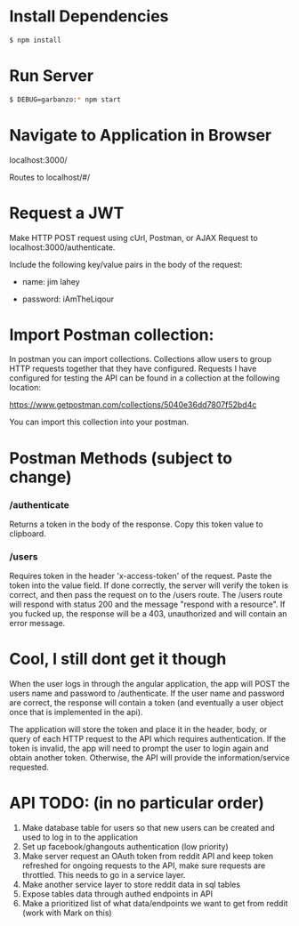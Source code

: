 # Install Dependencies

```sh
$ npm install
```
# Run Server

```sh
$ DEBUG=garbanzo:* npm start
```
# Navigate to Application in Browser

localhost:3000/

Routes to localhost/#/

# Request a JWT

Make HTTP POST request using cUrl, Postman, or AJAX Request to localhost:3000/authenticate.

Include the following key/value pairs in the body of the request:

- name: jim lahey

- password: iAmTheLiqour

# Import Postman collection:

In postman you can import collections. Collections allow users to group HTTP requests together that they have configured. Requests I have configured for testing the API can be found in a collection at the following location:

https://www.getpostman.com/collections/5040e36dd7807f52bd4c

You can import this collection into your postman.

# Postman Methods (subject to change)

### /authenticate

Returns a token in the body of the response. Copy this token value to clipboard.

### /users

Requires token in the header 'x-access-token' of the request. Paste the token into the value field. If done correctly, the server will verify the token is correct, and then pass the request on to the /users route. The /users route will respond with status 200 and the message "respond with a resource". If you fucked up, the response will be a 403, unauthorized and will contain an error message.

# Cool, I still dont get it though

When the user logs in through the angular application, the app will POST the users name and password to /authenticate. If the user name and password are correct, the response will contain a token (and eventually a user object once that is implemented in the api).

The application will store the token and place it in the header, body, or query of each HTTP request to the API which requires authentication. If the token is invalid, the app will need to prompt the user to login again and obtain another token. Otherwise, the API will provide the information/service requested.

# API TODO: (in no particular order)

1. Make database table for users so that new users can be created and used to log in to the application
2. Set up facebook/ghangouts authentication (low priority)
3. Make server request an OAuth token from reddit API and keep token refreshed for ongoing requests to the API, make sure requests are throttled. This needs to go in a service layer.
4. Make another service layer to store reddit data in sql tables
5. Expose tables data through authed endpoints in API
6. Make a prioritized list of what data/endpoints we want to get from reddit (work with Mark on this)
